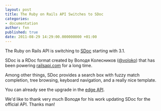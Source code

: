 ```yaml
---
layout: post
title: The Ruby on Rails API Switches to SDoc
categories:
- documentation
author: fxn
published: true
date: 2011-08-29 14:29:00.000000000 +01:00
---
```

The Ruby on Rails API is switching to [SDoc](https://github.com/voloko/sdoc) starting with 3.1.

SDoc is a RDoc format created by Володя Колесников ([@voloko](https://twitter.com/#!/voloko)) that has been powering [railsapi.com](http://railsapi.com/) for a long time.

Among other things, SDoc provides a search box with fuzzy match completion, tree browsing, keyboard navigation, and a really nice template.

You can already see the upgrade in the [edge API](http://edgeapi.rubyonrails.org).

We'd like to thank very much Володя for his work updating SDoc for the official API. Thanks man!